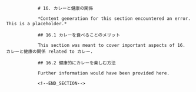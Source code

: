 
                # 16. カレーと健康の関係
                
                *Content generation for this section encountered an error. This is a placeholder.*
                
                ## 16.1 カレーを食べることのメリット
                
                This section was meant to cover important aspects of 16. カレーと健康の関係 related to カレー.
                
                ## 16.2 健康的にカレーを楽しむ方法
                
                Further information would have been provided here.
                
                <!--END_SECTION-->
                
